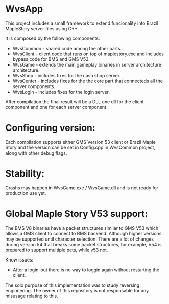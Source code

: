 # WvsApp

This project includes a small framework to extend funcionality into Brazil MapleStory server files using C++.

It is composed by the following components: 
- WvsCommon - shared code among the other parts.
- WvsClient - client code that runs on top of maplestory.exe and includes bypass code for BMS and GMS V53. 
- WvsGame - extends the main gameplay binaries in server architecture architecture. 
- WvsShop - includes fixes for the cash shop server.
- WvsCenter - includes fixes for the the core part that connecteds all the server components.
- WvsLogin - includes fixes for the login server. 

After compilation the final result will be a DLL one dll for the client component and one for each server component.

# Configuring version:

Each compilation supports either GMS Version 53 client or Brazil Maple Story and the version can be set in Config.cpp in WvsCommon project, along with other debug flags. 

# Stability:

Crashs may happen in WvsGame.exe / WvsGame.dll and is not ready for production use yet. 

# Global Maple Story V53 support:

The BMS V8 binaries have a packet structures similar to GMS V53 which allows a GMS client  to connect  to BMS backend. Although higher versions may be supported until character selection. There are a lot of changes during version 54 that breaks some packet structures, for example, V54 is prepared to support multiple pets, while v53 not. 

Know issues:
- After a login-out there is no way to loggin again without restarting the client.

The solo purpose of this implementation was to study reversing enginnering. 
The owner of this repository is not responsable for any misusage relating to this.

